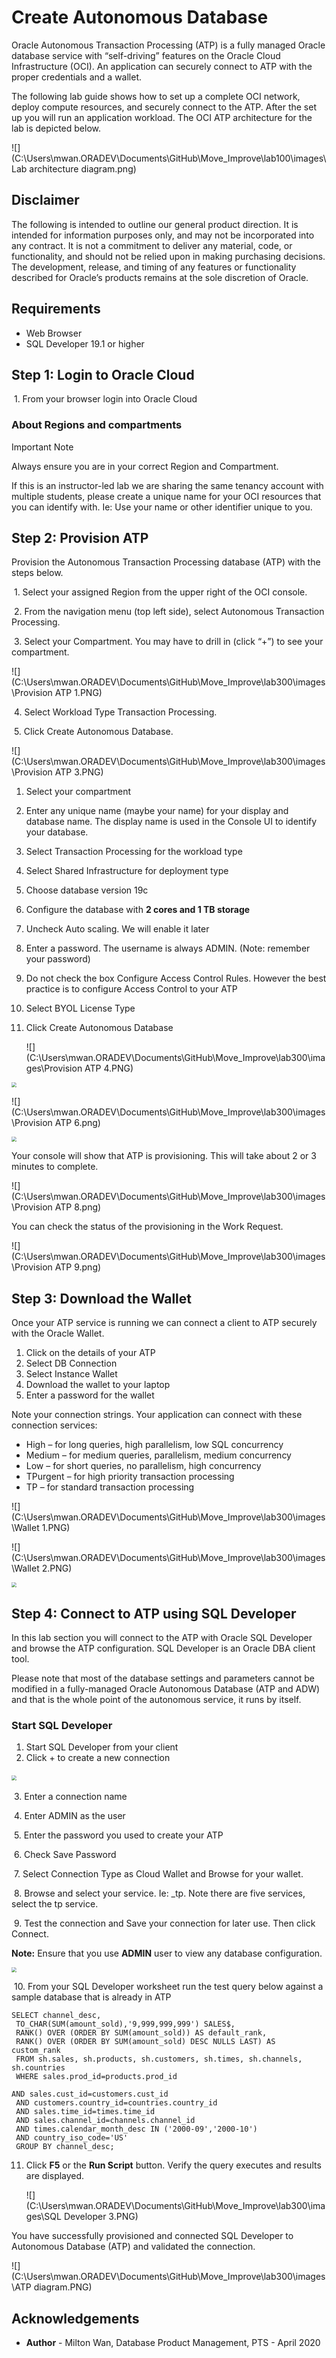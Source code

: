 # Create Autonomous Database #

Oracle Autonomous Transaction Processing (ATP) is a fully managed Oracle database service with “self-driving” features on the Oracle Cloud Infrastructure (OCI). An application can securely connect to ATP with the proper credentials and a wallet. 

The following lab guide shows how to set up a complete OCI network, deploy compute resources, and securely connect to the ATP. After the set up you will run an application workload. The OCI ATP architecture for the lab is depicted below.

![](C:\Users\mwan.ORADEV\Documents\GitHub\Move_Improve\lab100\images\Lab architecture diagram.png)

## Disclaimer ##
The following is intended to outline our general product direction. It is intended for information purposes only, and may not be incorporated into any contract. It is not a commitment to deliver any material, code, or functionality, and should not be relied upon in making purchasing decisions. The development, release, and timing of any features or functionality described for Oracle’s products remains at the sole discretion of Oracle.

## Requirements ##

- Web Browser
- SQL Developer 19.1 or higher

## Step 1: Login to Oracle Cloud ##

​	1. From your browser login into Oracle Cloud

### About Regions and compartments

Important Note

Always ensure you are in your correct Region and Compartment. 

If this is an instructor-led lab we are sharing the same tenancy account with multiple students, please create a unique name for your OCI resources that you can identify with. Ie: Use your name or other identifier unique to you.

## Step 2: Provision ATP ##

Provision the Autonomous Transaction Processing database (ATP) with the steps below.

​	1. Select your assigned Region from the upper right of the OCI console.

​	2. From the navigation menu (top left side), select Autonomous Transaction Processing.

​	3. Select your Compartment. You may have to drill in (click “+”) to see your compartment.

​         ![](C:\Users\mwan.ORADEV\Documents\GitHub\Move_Improve\lab300\images\Provision ATP 1.PNG)                          

  

​	4. Select Workload Type Transaction Processing.

​	5. Click Create Autonomous Database. 

 ![](C:\Users\mwan.ORADEV\Documents\GitHub\Move_Improve\lab300\images\Provision ATP 3.PNG)

1. Select your compartment

2. Enter any unique name (maybe your name) for your display and database name. The display name is used in the Console UI to identify your database.

3. Select Transaction Processing for the workload type

4. Select Shared Infrastructure for deployment type

5. Choose database version 19c

6. Configure the database with **2 cores and 1 TB storage**

7. Uncheck Auto scaling. We will enable it later

8. Enter a password. The username is always ADMIN. (Note: remember your password)

9. Do not check the box Configure Access Control Rules. However the best practice is to configure Access Control to your ATP

10. Select BYOL License Type

11. Click Create Autonomous Database

    ![](C:\Users\mwan.ORADEV\Documents\GitHub\Move_Improve\lab300\images\Provision ATP 4.PNG)

<img src="C:\Users\mwan.ORADEV\Documents\GitHub\Move_Improve\lab300\images\Provision ATP 5.png" style="zoom: 50%;" />

![](C:\Users\mwan.ORADEV\Documents\GitHub\Move_Improve\lab300\images\Provision ATP 6.png)

<img src="C:\Users\mwan.ORADEV\Documents\GitHub\Move_Improve\lab300\images\Provision ATP 7.PNG" style="zoom:50%;" />



Your console will show that ATP is provisioning. This will take about 2 or 3 minutes to complete.

![](C:\Users\mwan.ORADEV\Documents\GitHub\Move_Improve\lab300\images\Provision ATP 8.png)

You can check the status of the provisioning in the Work Request.

![](C:\Users\mwan.ORADEV\Documents\GitHub\Move_Improve\lab300\images\Provision ATP 9.png)

## Step 3: Download the Wallet

Once your ATP service is running we can connect a client to ATP securely with the Oracle Wallet.

1. Click on the details of your ATP
2. Select DB Connection
3. Select Instance Wallet
4. Download the wallet to your laptop
5. Enter a password for the wallet

Note your connection strings. Your application can connect with these connection services:

- High – for long queries, high parallelism, low SQL concurrency
- Medium – for medium queries, parallelism, medium concurrency
- Low – for short queries, no parallelism, high concurrency
- TPurgent – for high priority transaction processing
- TP – for standard transaction processing

![](C:\Users\mwan.ORADEV\Documents\GitHub\Move_Improve\lab300\images\Wallet 1.PNG)

![](C:\Users\mwan.ORADEV\Documents\GitHub\Move_Improve\lab300\images\Wallet 2.PNG)

<img src="C:\Users\mwan.ORADEV\Documents\GitHub\Move_Improve\lab300\images\Wallet 3.png" style="zoom: 50%;" />



## Step 4: Connect to ATP using SQL Developer

In this lab section you will connect to the ATP with Oracle SQL Developer and browse the ATP configuration. SQL Developer is an Oracle DBA client tool.

Please note that most of the database settings and parameters cannot be modified in a fully-managed Oracle Autonomous Database (ATP and ADW) and that is the whole point of the autonomous service, it runs by itself. 

### Start SQL Developer

1. Start SQL Developer from your client
2. Click + to create a new connection

​            <img src="C:\Users\mwan.ORADEV\Documents\GitHub\Move_Improve\lab300\images\SQL Developer.PNG" style="zoom:50%;" />                   

​	3. Enter a connection name

​	4. Enter ADMIN as the user

​	5. Enter the password you used to create your ATP

​	6. Check Save Password

​	7. Select Connection Type as Cloud Wallet and Browse for your wallet.

​	8. Browse and select your service. Ie: <your ATP name>_tp. Note there are five services, select the tp service.

​	9. Test the connection and Save your connection for later use. Then click 	Connect.

**Note:** Ensure that you use **ADMIN** user to view any database configuration.

<img src="C:\Users\mwan.ORADEV\Documents\GitHub\Move_Improve\lab300\images\SQL Developer 2.PNG" style="zoom:50%;" />

​	10. From your SQL Developer worksheet run the test query below against a sample database that is already in ATP

```
SELECT channel_desc,
 TO_CHAR(SUM(amount_sold),'9,999,999,999') SALES$,
 RANK() OVER (ORDER BY SUM(amount_sold)) AS default_rank,
 RANK() OVER (ORDER BY SUM(amount_sold) DESC NULLS LAST) AS custom_rank
 FROM sh.sales, sh.products, sh.customers, sh.times, sh.channels, sh.countries
 WHERE sales.prod_id=products.prod_id

AND sales.cust_id=customers.cust_id
 AND customers.country_id=countries.country_id
 AND sales.time_id=times.time_id
 AND sales.channel_id=channels.channel_id
 AND times.calendar_month_desc IN ('2000-09','2000-10')
 AND country_iso_code='US'
 GROUP BY channel_desc;
```



 11. Click **F5** or the **Run Script** button. Verify the query executes and results are displayed.

     ![](C:\Users\mwan.ORADEV\Documents\GitHub\Move_Improve\lab300\images\SQL Developer 3.PNG)

You have successfully provisioned and connected SQL Developer to Autonomous Database (ATP) and validated the connection. 

![](C:\Users\mwan.ORADEV\Documents\GitHub\Move_Improve\lab300\images\ATP diagram.PNG)

## Acknowledgements ##

- **Author** - Milton Wan, Database Product Management, PTS - April 2020

